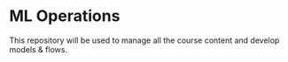 # ML Operations
This repository will be used to manage all the course content and develop models & flows.
